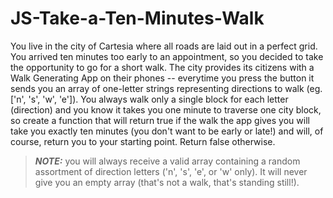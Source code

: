 # JS-Take-a-Ten-Minutes-Walk

You live in the city of Cartesia where all roads are laid out in a perfect grid.
You arrived ten minutes too early to an appointment, so you decided to take the
opportunity to go for a short walk. The city provides its citizens with a Walk
Generating App on their phones -- everytime you press the button it sends you an
array of one-letter strings representing directions to walk (eg. ['n', 's', 'w',
'e']). You always walk only a single block for each letter (direction) and you
know it takes you one minute to traverse one city block, so create a function
that will return true if the walk the app gives you will take you exactly ten
minutes (you don't want to be early or late!) and will, of course, return you to
your starting point. Return false otherwise.

> **_NOTE:_** you will always receive a valid array containing a random
> assortment of direction letters ('n', 's', 'e', or 'w' only). It will never
> give you an empty array (that's not a walk, that's standing still!).
